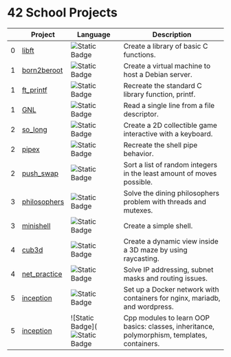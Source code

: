 # 42 School Projects

| | Project | Language | Description |
|--------|---------|----------|-------------|
| 0 | [libft](https://github.com/DiAraz/42_school_projects/tree/main/libft)               | ![Static Badge](https://img.shields.io/badge/C-0D1117?style=for-the-badge&logo=c&logoColor=blue) | Create a library of basic C functions. |
| 1 | [born2beroot](https://github.com/DiAraz/42_school_projects/tree/main/Born2beroot)   | ![Static Badge](https://img.shields.io/badge/shell-0D1117?style=for-the-badge&logo=gnu-bash&logoColor=white) | Create a virtual machine to host a Debian server. |
| 1 | [ft_printf](https://github.com/DiAraz/42_school_projects/tree/main/ft_printf)       | ![Static Badge](https://img.shields.io/badge/C-0D1117?style=for-the-badge&logo=c&logoColor=blue) | Recreate the standard C library function, printf. |
| 1 | [GNL](https://github.com/DiAraz/42_school_projects/tree/main/get_next_line)         | ![Static Badge](https://img.shields.io/badge/C-0D1117?style=for-the-badge&logo=c&logoColor=blue)          | Read a single line from a file descriptor. |
| 2 | [so_long](https://github.com/DiAraz/42_school_projects/tree/main/so_long)         | ![Static Badge](https://img.shields.io/badge/C-0D1117?style=for-the-badge&logo=c&logoColor=blue) | Create a 2D collectible game interactive with a keyboard. |
| 2 | [pipex](https://github.com/DiAraz/42_school_projects/tree/main/pipex)               | ![Static Badge](https://img.shields.io/badge/C-0D1117?style=for-the-badge&logo=c&logoColor=blue) | Recreate the shell pipe behavior. |
| 2 | [push_swap](https://github.com/DiAraz/42_school_projects/tree/main/push_swap)       | ![Static Badge](https://img.shields.io/badge/C-0D1117?style=for-the-badge&logo=c&logoColor=blue) | Sort a list of random integers in the least amount of moves possible. |
| 3 | [philosophers](https://github.com/DiAraz/42_school_projects/tree/main/philosophers) | ![Static Badge](https://img.shields.io/badge/C-0D1117?style=for-the-badge&logo=c&logoColor=blue) | Solve the dining philosophers problem with threads and mutexes. |
| 3 | [minishell](https://github.com/DiAraz/42_school_projects/tree/main/minishell) | ![Static Badge](https://img.shields.io/badge/C-0D1117?style=for-the-badge&logo=c&logoColor=blue) | Create a simple shell. |
| 4 | [cub3d](https://github.com/DiAraz/42_school_projects/tree/main/cub3d) | ![Static Badge](https://img.shields.io/badge/C-0D1117?style=for-the-badge&logo=c&logoColor=blue) | Create a dynamic view inside a 3D maze by using raycasting. |
| 4 | [net_practice](https://github.com/DiAraz/42_school_projects/tree/main/net_practice) | ![Static Badge](https://img.shields.io/badge/shell-0D1117?style=for-the-badge&logo=gnu-bash&logoColor=white) | Solve IP addressing, subnet masks and routing issues. |
| 5 | [inception](https://github.com/DiAraz/42_school_projects/tree/main/inception) | ![Static Badge](https://img.shields.io/badge/shell-0D1117?style=for-the-badge&logo=gnu-bash&logoColor=white) | Set up a Docker network with containers for nginx, mariadb, and wordpress. |
| 5 | [inception](https://github.com/DiAraz/42_school_projects/tree/main/cpp) | ![Static Badge](![Static Badge](https://img.shields.io/badge/:badgeContent?style=for-the-badge&logo=%2300599C&logoColor=white&color=blue) | Cpp modules to learn OOP basics: classes, inheritance, polymorphism, templates, containers. |


